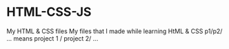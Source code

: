 # HTML-CSS-JS
My HTML &amp; CSS files
My files that I made while learning HtML &amp; CSS
p1/p2/ ...  means project 1 / project 2/ ...
